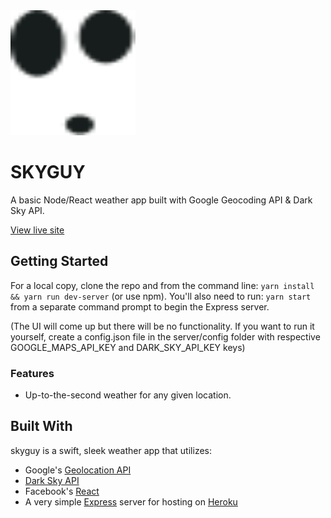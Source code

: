 <img src="/public/images/skyguy.svg" height='200px' width='200px'/>

# SKYGUY

A basic Node/React weather app built with Google Geocoding API &amp; Dark Sky API.

[View live site](https://skyguy.herokuapp.com/)

## Getting Started

For a local copy, clone the repo and from the command line: `yarn install && yarn run dev-server` (or use npm). You'll also need to run: `yarn start` from a separate command prompt to begin the Express server.

(The UI will come up but there will be no functionality. If you want to run it yourself, create a config.json file in the server/config folder with respective GOOGLE_MAPS_API_KEY and DARK_SKY_API_KEY keys)

### Features

* Up-to-the-second weather for any given location.

## Built With

skyguy is a swift, sleek weather app that utilizes:

* Google's [Geolocation API](https://developers.google.com/maps/documentation/geolocation/intro)
* [Dark Sky API](https://darksky.net/dev)
* Facebook's [React](https://github.com/facebook/react)
* A very simple [Express](https://expressjs.com/) server for hosting on [Heroku](https://www.heroku.com/)
